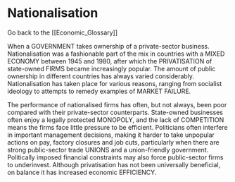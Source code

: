 # Nationalisation

Go back to the [[Economic_Glossary]]


When a GOVERNMENT takes ownership of a private-sector business. Nationalisation was a fashionable part of the mix in countries with a MIXED ECONOMY between 1945 and 1980, after which the PRIVATISATION of state-owned FIRMS became increasingly popular. The amount of public ownership in different countries has always varied considerably. Nationalisation has taken place for various reasons, ranging from socialist ideology to attempts to remedy examples of MARKET FAILURE.

The performance of nationalised firms has often, but not always, been poor compared with their private-sector counterparts. State-owned businesses often enjoy a legally protected MONOPOLY, and the lack of COMPETITION means the firms face little pressure to be efficient. Politicians often interfere in important management decisions, making it harder to take unpopular actions on pay, factory closures and job cuts, particularly when there are strong public-sector trade UNIONS and a union-friendly government. Politically imposed financial constraints may also force public-sector firms to underinvest. Although privatisation has not been universally beneficial, on balance it has increased economic EFFICIENCY.

